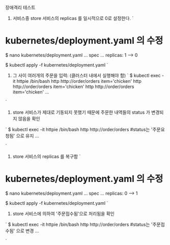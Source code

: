 장애격리 테스트

1. 서비스중 store 서비스의 replicas 를 일시적으로 0로 설정한다. 
`
# kubernetes/deployment.yaml 의 수정

$ nano kubernetes/deployment.yaml
...
 spec
   ...
     replicas: 1  -->  0


$ kubectl apply -f kubernetes/deployment.yaml
`

1. 그 사이 여러개의 주문을 입력: (클러스터 내에서 실행해야 함)
`
$ kubectl exec -it httpie /bin/bash
http http://order/orders item='chicken'
http http://order/orders item='chicken'
http http://order/orders item='chicken'
...

`
1. store 서비스가 제대로 기동되지 못했기 때문에 주문한 내역들의 status 가 변경되지 않음을 확인

`
$ kubectl exec -it httpie /bin/bash
http http://order/orders   #status는 '주문요청됨' 으로 유지
...

`

1. store 서비스의 replicas 를 복구함
`
# kubernetes/deployment.yaml 의 수정

$ nano kubernetes/deployment.yaml
...
 spec
   ...
     replicas: 0  -->  1


$ kubectl apply -f kubernetes/deployment.yaml
`

1. store 서비스에 의하여 '주문접수됨'으로 처리됨을 확인

`
$ kubectl exec -it httpie /bin/bash
http http://order/orders   #status는 '주문접수됨' 으로 변경
...

`
